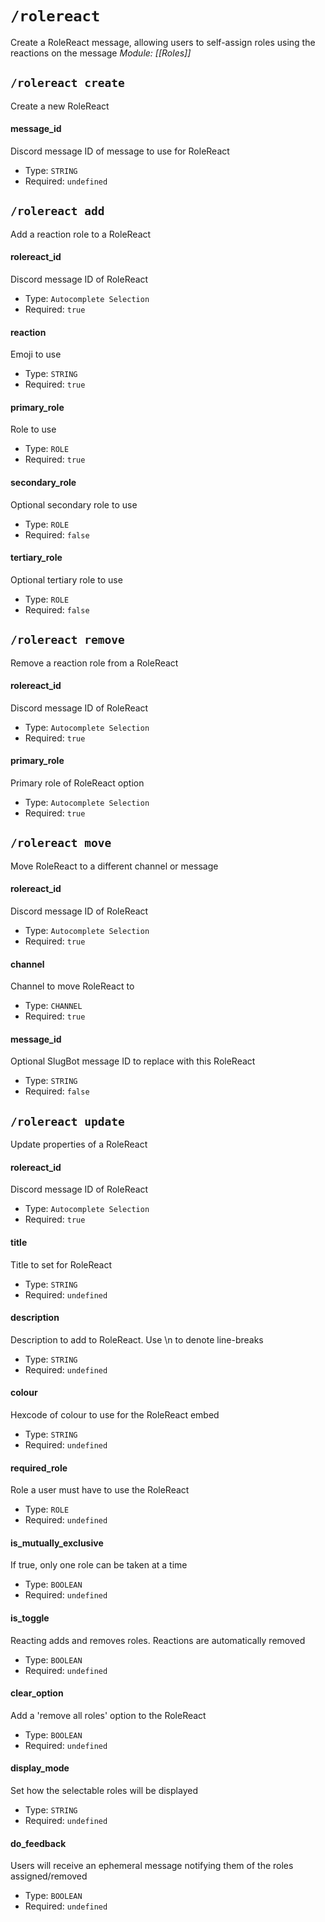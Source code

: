 # `/rolereact`
Create a RoleReact message, allowing users to self-assign roles using the reactions on the message
*Module: [[Roles]]*
## `/rolereact create`
Create a new RoleReact
#### message_id
Discord message ID of message to use for RoleReact
- Type: `STRING`
- Required: `undefined`
## `/rolereact add`
Add a reaction role to a RoleReact
#### rolereact_id
Discord message ID of RoleReact
- Type: `Autocomplete Selection`
- Required: `true`
#### reaction
Emoji to use
- Type: `STRING`
- Required: `true`
#### primary_role
Role to use
- Type: `ROLE`
- Required: `true`
#### secondary_role
Optional secondary role to use
- Type: `ROLE`
- Required: `false`
#### tertiary_role
Optional tertiary role to use
- Type: `ROLE`
- Required: `false`
## `/rolereact remove`
Remove a reaction role from a RoleReact
#### rolereact_id
Discord message ID of RoleReact
- Type: `Autocomplete Selection`
- Required: `true`
#### primary_role
Primary role of RoleReact option
- Type: `Autocomplete Selection`
- Required: `true`
## `/rolereact move`
Move RoleReact to a different channel or message
#### rolereact_id
Discord message ID of RoleReact
- Type: `Autocomplete Selection`
- Required: `true`
#### channel
Channel to move RoleReact to
- Type: `CHANNEL`
- Required: `true`
#### message_id
Optional SlugBot message ID to replace with this RoleReact
- Type: `STRING`
- Required: `false`
## `/rolereact update`
Update properties of a RoleReact
#### rolereact_id
Discord message ID of RoleReact
- Type: `Autocomplete Selection`
- Required: `true`
#### title
Title to set for RoleReact
- Type: `STRING`
- Required: `undefined`
#### description
Description to add to RoleReact. Use \n to denote line-breaks
- Type: `STRING`
- Required: `undefined`
#### colour
Hexcode of colour to use for the RoleReact embed
- Type: `STRING`
- Required: `undefined`
#### required_role
Role a user must have to use the RoleReact
- Type: `ROLE`
- Required: `undefined`
#### is_mutually_exclusive
If true, only one role can be taken at a time
- Type: `BOOLEAN`
- Required: `undefined`
#### is_toggle
Reacting adds and removes roles. Reactions are automatically removed
- Type: `BOOLEAN`
- Required: `undefined`
#### clear_option
Add a 'remove all roles' option to the RoleReact
- Type: `BOOLEAN`
- Required: `undefined`
#### display_mode
Set how the selectable roles will be displayed
- Type: `STRING`
- Required: `undefined`
#### do_feedback
Users will receive an ephemeral message notifying them of the roles assigned/removed
- Type: `BOOLEAN`
- Required: `undefined`